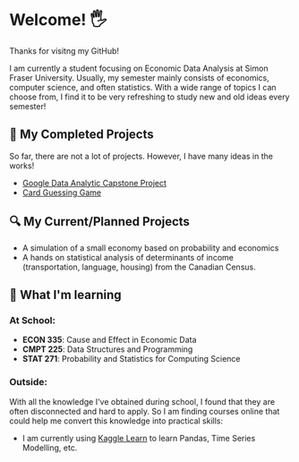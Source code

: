 # Welcome! 🖐️ 
Thanks for visitng my GitHub!

I am currently a student focusing on Economic Data Analysis at Simon Fraser University. Usually, my semester mainly consists of economics, computer science, and often statistics. With a wide range of topics I can choose from, I find it to be very refreshing to study new and old ideas every semester!

## 📌 My Completed Projects
So far, there are not a lot of projects. However, I have many ideas in the works!

-  [Google Data Analytic Capstone Project](https://github.com/haydenmai/Google-Data-Analytics-Project)
-  [Card Guessing Game](https://github.com/haydenmai/Card-Probability-Calculator)

## 🔍 My Current/Planned Projects
- A simulation of a small economy based on probability and economics
- A hands on statistical analysis of determinants of income (transportation, language, housing) from the Canadian Census.

## 📖 What I'm learning
### At School:
- **ECON 335**: Cause and Effect in Economic Data
- **CMPT 225**: Data Structures and Programming
- **STAT 271**: Probability and Statistics for Computing Science 

### Outside:

With all the knowledge I've obtained during school, I found that they are often disconnected and hard to apply. So I am finding courses online that could help me convert this knowledge into practical skills:
- I am currently using [Kaggle Learn](https://www.kaggle.com/learn) to learn Pandas, Time Series Modelling, etc.



